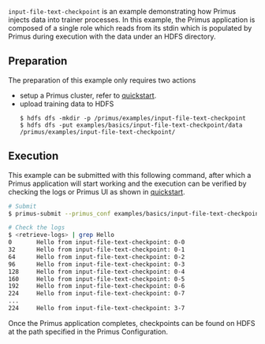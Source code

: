 `input-file-text-checkpoint` is an example demonstrating how Primus injects data into trainer
processes.
In this example, the Primus application is composed of a single role which reads from its stdin
which is
populated by Primus during execution with the data under an HDFS directory.

## Preparation

The preparation of this example only requires two actions 
- setup a Primus cluster, refer to [quickstart](../../docs/primus-quickstart.md).
- upload training data to HDFS
  ```
  $ hdfs dfs -mkdir -p /primus/examples/input-file-text-checkpoint 
  $ hdfs dfs -put examples/basics/input-file-text-checkpoint/data /primus/examples/input-file-text-checkpoint/
  ```

## Execution

This example can be submitted with this following command, after which a Primus application will
start working and the execution can be verified by checking the logs or Primus UI as shown
in [quickstart](../../docs/primus-quickstart.md).

```bash
# Submit
$ primus-submit --primus_conf examples/basics/input-file-text-checkpoint/primus_config.json

# Check the logs
$ <retrieve-logs> | grep Hello
0       Hello from input-file-text-checkpoint: 0-0
32      Hello from input-file-text-checkpoint: 0-1
64      Hello from input-file-text-checkpoint: 0-2
96      Hello from input-file-text-checkpoint: 0-3
128     Hello from input-file-text-checkpoint: 0-4
160     Hello from input-file-text-checkpoint: 0-5
192     Hello from input-file-text-checkpoint: 0-6
224     Hello from input-file-text-checkpoint: 0-7
...
224     Hello from input-file-text-checkpoint: 3-7
```

Once the Primus application completes, checkpoints can be found on HDFS at the path specified in the
Primus Configuration.
